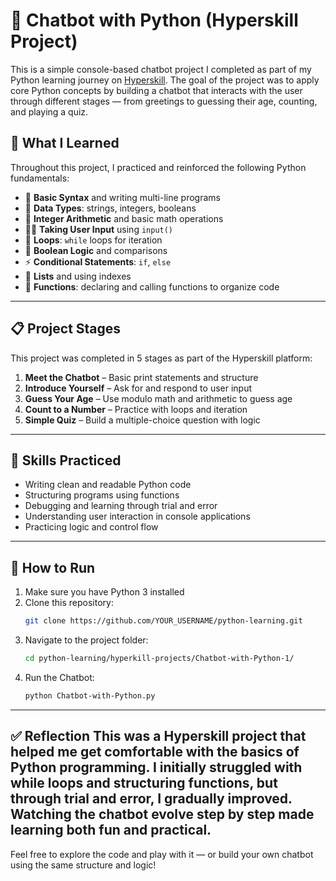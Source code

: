 # 🤖 Chatbot with Python (Hyperskill Project)

This is a simple console-based chatbot project I completed as part of my Python learning journey on [Hyperskill](https://hyperskill.org). The goal of the project was to apply core Python concepts by building a chatbot that interacts with the user through different stages — from greetings to guessing their age, counting, and playing a quiz.

## 🧠 What I Learned

Throughout this project, I practiced and reinforced the following Python fundamentals:

- 📜 **Basic Syntax** and writing multi-line programs
- 🔢 **Data Types**: strings, integers, booleans
- 🧮 **Integer Arithmetic** and basic math operations
- 🧑‍💻 **Taking User Input** using `input()`
- 🔄 **Loops**: `while` loops for iteration
- 🧠 **Boolean Logic** and comparisons
- ⚡ **Conditional Statements**: `if`, `else`
- 🔢 **Lists** and using indexes
- 🧰 **Functions**: declaring and calling functions to organize code
---

## 📋 Project Stages

This project was completed in 5 stages as part of the Hyperskill platform:

1. **Meet the Chatbot** – Basic print statements and structure
2. **Introduce Yourself** – Ask for and respond to user input
3. **Guess Your Age** – Use modulo math and arithmetic to guess age
4. **Count to a Number** – Practice with loops and iteration
5. **Simple Quiz** – Build a multiple-choice question with logic
---

## 🎯 Skills Practiced

- Writing clean and readable Python code
- Structuring programs using functions
- Debugging and learning through trial and error
- Understanding user interaction in console applications
- Practicing logic and control flow
---

## 🚀 How to Run

1. Make sure you have Python 3 installed
2. Clone this repository:
   ```bash
   git clone https://github.com/YOUR_USERNAME/python-learning.git
3. Navigate to the project folder:
   ```bash
   cd python-learning/hyperkill-projects/Chatbot-with-Python-1/
4. Run the Chatbot:
   ```bash
   python Chatbot-with-Python.py
---

✅ Reflection
This was a Hyperskill project that helped me get comfortable with the basics of Python programming. I initially struggled with while loops and structuring functions, but through trial and error, I gradually improved. Watching the chatbot evolve step by step made learning both fun and practical.
---
Feel free to explore the code and play with it — or build your own chatbot using the same structure and logic!




